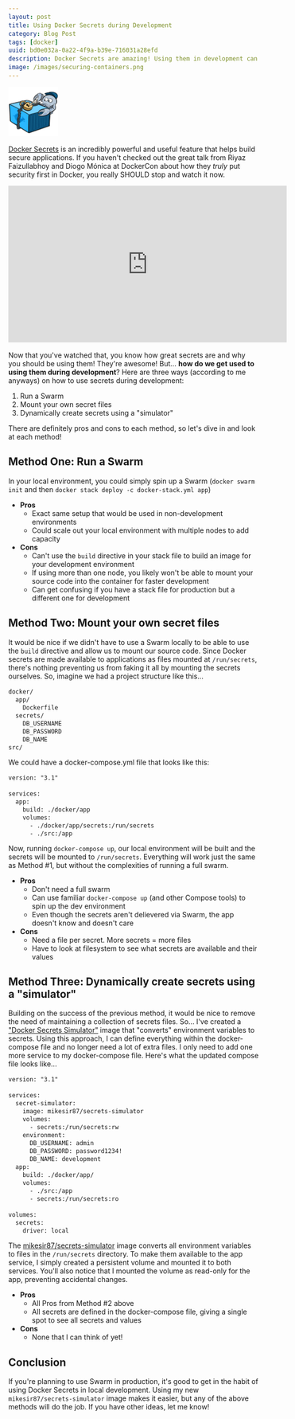 ```yaml
---
layout: post
title: Using Docker Secrets during Development
category: Blog Post
tags: [docker]
uuid: bd0e032a-0a22-4f9a-b39e-716031a28efd
description: Docker Secrets are amazing! Using them in development can be tricky though. Here are three methods to help out.
image: /images/securing-containers.png
---
```


<img title="Securing containers" class="img-responsive pull-left" src="/images/securing-containers.png" style="width:100px;margin-right:15px;" />

[Docker Secrets](https://docs.docker.com/engine/swarm/secrets/) is an incredibly powerful and useful feature that helps build secure applications.  If you haven't checked out the great talk from Riyaz Faizullabhoy and Diogo Mónica at DockerCon about how they _truly_ put security first in Docker, you really SHOULD stop and watch it now.

<div class="text-center">
  <iframe width="560" height="315" src="https://www.youtube.com/embed/iHQCVFMBdCA" frameborder="0" allowfullscreen></iframe>
</div>

Now that you've watched that, you know how great secrets are and why you should be using them!  They're awesome! But... **how do we get used to using them during development**?  Here are three ways (according to me anyways) on how to use secrets during development:

1. Run a Swarm
2. Mount your own secret files
3. Dynamically create secrets using a "simulator"

There are definitely pros and cons to each method, so let's dive in and look at each method!


## Method One: Run a Swarm

In your local environment, you could simply spin up a Swarm (`docker swarm init` and then `docker stack deploy -c docker-stack.yml app`)

- **Pros**
  - Exact same setup that would be used in non-development environments
  - Could scale out your local environment with multiple nodes to add capacity
- **Cons**
  - Can't use the `build` directive in your stack file to build an image for your development environment
  - If using more than one node, you likely won't be able to mount your source code into the container for faster development
  - Can get confusing if you have a stack file for production but a different one for development


## Method Two: Mount your own secret files

It would be nice if we didn't have to use a Swarm locally to be able to use the `build` directive and allow us to mount our source code. Since Docker secrets are made available to applications as files mounted at `/run/secrets`, there's nothing preventing us from faking it all by mounting the secrets ourselves. So, imagine we had a project structure like this...

```
docker/
  app/
    Dockerfile
  secrets/
    DB_USERNAME
    DB_PASSWORD
    DB_NAME
src/
```

We could have a docker-compose.yml file that looks like this:

<pre class="no-wrap language-yaml" data-title="docker-compose.yml"><code class="yaml">version: "3.1"

services:
  app:
    build: ./docker/app
    volumes:
      - ./docker/app/secrets:/run/secrets
      - ./src:/app
</code></pre>

Now, running `docker-compose up`, our local environment will be built and the secrets will be mounted to `/run/secrets`. Everything will work just the same as Method #1, but without the complexities of running a full swarm.

- **Pros**
  - Don't need a full swarm
  - Can use familiar `docker-compose up` (and other Compose tools) to spin up the dev environment
  - Even though the secrets aren't delievered via Swarm, the app doesn't know and doesn't care
- **Cons**
  - Need a file per secret. More secrets = more files
  - Have to look at filesystem to see what secrets are available and their values


## Method Three: Dynamically create secrets using a "simulator"

Building on the success of the previous method, it would be nice to remove the need of maintaining a collection of secrets files.  So... I've created a ["Docker Secrets Simulator"](https://github.com/mikesir87/docker-secrets-simulator) image that "converts" environment variables to secrets. Using this approach, I can define everything within the docker-compose file and no longer need a lot of extra files. I only need to add one more service to my docker-compose file.  Here's what the updated compose file looks like...

<pre class="no-wrap language-yaml" data-title="docker-compose.yml"><code class="yaml">version: "3.1"

services:
  secret-simulator:
    image: mikesir87/secrets-simulator
    volumes:
      - secrets:/run/secrets:rw
    environment:
      DB_USERNAME: admin
      DB_PASSWORD: password1234!
      DB_NAME: development
  app:
    build: ./docker/app/
    volumes:
      - ./src:/app
      - secrets:/run/secrets:ro

volumes:
  secrets:
    driver: local
</code></pre>

The [mikesir87/secrets-simulator](https://hub.docker.com/r/mikesir87/secrets-simulator/) image converts all environment variables to files in the `/run/secrets` directory. To make them available to the app service, I simply created a persistent volume and mounted it to both services. You'll also notice that I mounted the volume as read-only for the app, preventing accidental changes.

- **Pros**
  - All Pros from Method #2 above
  - All secrets are defined in the docker-compose file, giving a single spot to see all secrets and values
- **Cons**
  - None that I can think of yet!


## Conclusion

If you're planning to use Swarm in production, it's good to get in the habit of using Docker Secrets in local development. Using my new `mikesir87/secrets-simulator` image makes it easier, but any of the above methods will do the job.  If you have other ideas, let me know!
